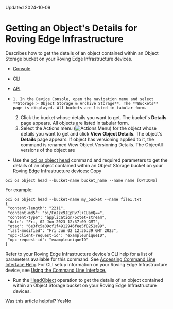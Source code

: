 Updated 2024-10-09
# Getting an Object's Details for Roving Edge Infrastructure
Describes how to get the details of an object contained within an Object Storage bucket on your Roving Edge Infrastructure devices.
  * [Console](https://docs.oracle.com/en-us/iaas/Content/Rover/Object_Storage/Object/head_object.htm)
  * [CLI](https://docs.oracle.com/en-us/iaas/Content/Rover/Object_Storage/Object/head_object.htm)
  * [API](https://docs.oracle.com/en-us/iaas/Content/Rover/Object_Storage/Object/head_object.htm)


  *     1. In the Device Console, open the navigation menu and select **Storage > Object Storage & Archive Storage**. The **Buckets** page is displayed. All buckets are listed in tabular form.
    2. Click the bucket whose details you want to get. The bucket's **Details** page appears. All objects are listed in tabular form.
    3. Select the Actions menu (![Actions Menu](https://docs.oracle.com/en-us/iaas/Content/libs-rover/libraries/global-images/actions-menu.png)) for the object whose details you want to get and click **View Object Details**. The object's **Details** page appears. If object has versioning applied to it, the command is renamed View Object Versioning Details. The ObjecAll versions of the object are
  * Use the [oci os object head](https://docs.oracle.com/iaas/tools/oci-cli/latest/oci_cli_docs/cmdref/os/object/head.html) command and required parameters to get the details of an object contained within an Object Storage bucket on your Roving Edge Infrastructure devices:
Copy
```
oci os object head --bucket-name bucket_name --name name [OPTIONS]
```

For example:
```
oci os object head --bucket-name my_bucket --name file1.txt
{
 "content-length": "2211",
 "content-md5": "bj/FoJzx9JEpRv7l+CUamQ==",
 "content-type": "application/octet-stream",
 "date": "Fri, 02 Jun 2023 12:37:09 GMT",
 "etag": "6e3fc5a09cf1f4912946fee5f8251a99",
 "last-modified": "Fri Jun 02 12:36:39 GMT 2023",
 "opc-client-request-id": "exampleuniqueID",
 "opc-request-id": "exampleuniqueID"
}
```

Refer to your Roving Edge Infrastructure device's CLI help for a list of parameters available for this command. See [Accessing Command Line Interface Help](https://docs.oracle.com/en-us/iaas/Content/Rover/Access/cli_install.htm#CLIAccessHelp).
For CLI setup information on your Roving Edge Infrastructure device, see [Using the Command Line Interface.](https://docs.oracle.com/en-us/iaas/Content/Rover/Access/cli_install.htm#CLI "Describes how to use the Command Line Interface to access a a Roving Edge Infrastructure device.")
  * Run the [HeadObject](https://docs.oracle.com/iaas/api/#/en/objectstorage/latest/Object/HeadObject) operation to get the details of an object contained within an Object Storage bucket on your Roving Edge Infrastructure devices.


Was this article helpful?
YesNo

